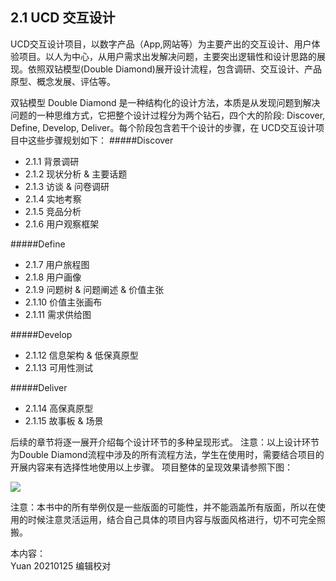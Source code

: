 ## 2.1 UCD 交互设计
UCD交互设计项目，以数字产品（App,网站等）为主要产出的交互设计、用户体验项目。以人为中心，从用户需求出发解决问题，主要突出逻辑性和设计思路的展现。依照双钻模型(Double Diamond)展开设计流程，包含调研、交互设计、产品原型、概念发展、评估等。

双钻模型 Double Diamond 是一种结构化的设计方法，本质是从发现问题到解决问题的一种思维方式，它把整个设计过程分为两个钻石，四个大的阶段: Discover, Define, Develop, Deliver。每个阶段包含若干个设计的步骤，在 UCD交互设计项目中这些步骤规划如下：
#####Discover
* 2.1.1 背景调研
* 2.1.2 现状分析 & 主要话题
* 2.1.3 访谈 & 问卷调研
* 2.1.4 实地考察
* 2.1.5 竞品分析
* 2.1.6 用户观察框架

#####Define
* 2.1.7 用户旅程图
* 2.1.8 用户画像
* 2.1.9 问题树 & 问题阐述 & 价值主张
* 2.1.10 价值主张画布
* 2.1.11 需求供给图

#####Develop
* 2.1.12 信息架构 & 低保真原型
* 2.1.13 可用性测试

#####Deliver
* 2.1.14 高保真原型
* 2.1.15 故事板 & 场景





后续的章节将逐一展开介绍每个设计环节的多种呈现形式。
注意：以上设计环节为Double Diamond流程中涉及的所有流程方法，学生在使用时，需要结合项目的开展内容来有选择性地使用以上步骤。
项目整体的呈现效果请参照下图：

![](http://kitpic.makebi.net/2021/ixd_ucd.jpg)


注意：本书中的所有举例仅是一些版面的可能性，并不能涵盖所有版面，所以在使用的时候注意灵活运用，结合自己具体的项目内容与版面风格进行，切不可完全照搬。

本内容：  
Yuan 20210125 编辑校对  
